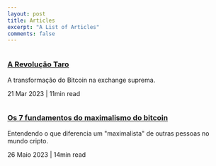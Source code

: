 ```yaml
---
layout: post
title: Articles
excerpt: "A List of Articles"
comments: false
---
```


<div class="row">
  <div class="column">
    <h3 class="title">
      <a href="https://www.mercadobitcoin.com.br/economia-digital/bitcoin/revolucao-taro-transformacao-do-bitcoin-na-exchange-suprema/">A Revolução Taro</a>
    </h3>
    <p>A transformação do Bitcoin na exchange suprema.</p>
    <p>21 Mar 2023 | 11min read</p>
  </div>
  <div class="column">
    <h3 class="title">
      <a href="https://www.mercadobitcoin.com.br/economia-digital/bitcoin/os-7-fundamentos-do-maximalismo-do-bitcoin/">Os 7 fundamentos do maximalismo do bitcoin</a>
    </h3>
    <p>Entendendo o que diferencia um "maximalista" de outras pessoas no mundo cripto.</p>
    <p>26 Maio 2023 | 14min read</p>
  </div>
</div>